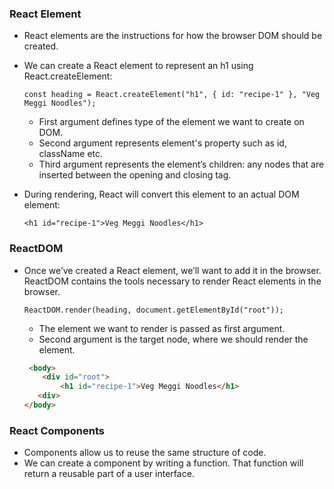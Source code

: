 ### **React Element**
- React elements are the instructions for how the browser DOM should be created.
- We can create a React element to represent an h1 using React.createElement:
    
    `const heading = React.createElement("h1", { id: "recipe-1" }, "Veg Meggi Noodles");`
    - First argument defines type of the element we want to create on DOM.
    - Second argument represents element's property such as id, className etc.
    - Third argument represents the element’s children: any nodes that are inserted between the opening and closing tag.

- During rendering, React will convert this element to an actual DOM element:

    `<h1 id="recipe-1">Veg Meggi Noodles</h1>`

### **ReactDOM**
- Once we’ve created a React element, we’ll want to add it in the browser. ReactDOM contains the tools necessary to render React elements in the browser.

     `ReactDOM.render(heading, document.getElementById("root"));`
    - The element we want to render is passed as first argument.
    - Second argument is the target node, where we should render the element.
    ```HTML
     <body>
        <div id="root">
            <h1 id="recipe-1">Veg Meggi Noodles</h1>
       <div>
    </body>
    ```

### **React Components**
- Components allow us to reuse the same structure of code.
- We can create a component by writing a function. That function will return a reusable part of a user interface.